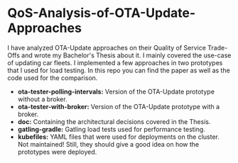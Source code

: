 # QoS-Analysis-of-OTA-Update-Approaches
I have analyzed OTA-Update approaches on their Quality of Service Trade-Offs and wrote my Bachelor's Thesis about it. I mainly covered the use-case of updating car fleets. I implemented a few approaches in two prototypes that I used for load testing. In this repo you can find the paper as well as the code used for the comparison.

* __ota-tester-polling-intervals:__ Version of the OTA-Update prototype without a broker.
* __ota-tester-with-broker:__ Version of the OTA-Update prototype with a broker.
* __doc:__ Containing the architectural decisions covered in the Thesis.
* __gatling-gradle:__ Gatling load tests used for performance testing.
* __kubefiles:__ YAML files that were used for deployments on the cluster. Not maintained! Still, they should give a good idea on how the prototypes were deployed.

